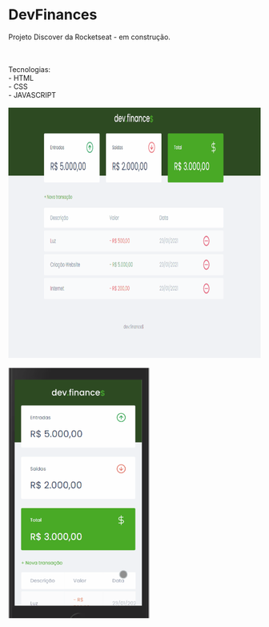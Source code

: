 # DevFinances
<p>Projeto Discover da  Rocketseat - em construção.</p>
<br><br>
Tecnologias:<br>
- HTML <br>
- CSS <br>
- JAVASCRIPT
<br><br>

<img src="demo/Finances03.gif" height="500">
<br><br>
<img text algn="center" src="demo/Finances04.gif" height="500">
